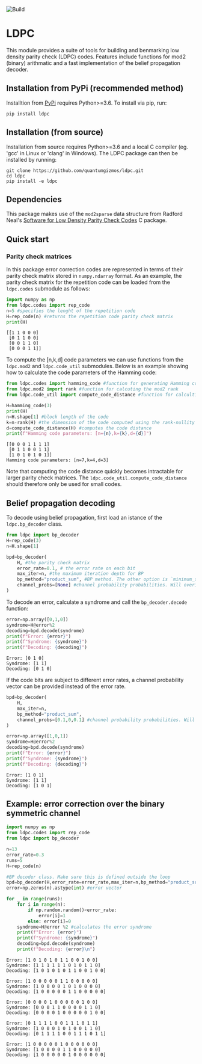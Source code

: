 ![Build](https://github.com/quantumgizmos/ldpc/workflows/Build/badge.svg)

# LDPC
This module provides a suite of tools for building and benmarking low density parity check (LDPC) codes. Features include functions for mod2 (binary) arithmatic and a fast implementation of the belief propagation decoder.

## Installation from PyPi (recommended method)

Installtion from [PyPi](https://pypi.org/project/ldpc/) requires Python>=3.6.
To install via pip, run:

```
pip install ldpc
```

## Installation (from source)

Installation from source requires Python>=3.6 and a local C compiler (eg. 'gcc' in Linux or 'clang' in Windows). The LDPC package can then be installed by running:

```
git clone https://github.com/quantumgizmos/ldpc.git
cd ldpc
pip install -e ldpc
```

## Dependencies
This package makes use of the `mod2sparse` data structure from Radford Neal's [Software for Low Density Parity Check Codes](https://www.cs.toronto.edu/~radford/ftp/LDPC-2012-02-11/index.html) C package.

## Quick start

### Parity check matrices

In this package error correction codes are represented in terms of their parity check matrix stored in `numpy.ndarray` format. As an example, the parity check matrix for the repetition code can be loaded from the `ldpc.codes` submodule as follows:


```python
import numpy as np
from ldpc.codes import rep_code
n=5 #specifies the lenght of the repetition code
H=rep_code(n) #returns the repetition code parity check matrix
print(H)
```

    [[1 1 0 0 0]
     [0 1 1 0 0]
     [0 0 1 1 0]
     [0 0 0 1 1]]


To compute the [n,k,d] code parameters we can use functions from the `ldpc.mod2` and `ldpc.code_util` submodules. Below is an example showing how to calculate the code parameters of the Hamming code:


```python
from ldpc.codes import hamming_code #function for generating Hamming codes
from ldpc.mod2 import rank #function for calcuting the mod2 rank
from ldpc.code_util import compute_code_distance #function for calculting the code distance

H=hamming_code(3)
print(H)
n=H.shape[1] #block length of the code
k=n-rank(H) #the dimension of the code computed using the rank-nullity theorem.
d=compute_code_distance(H) #computes the code distance
print(f"Hamming code parameters: [n={n},k={k},d={d}]")
```

    [[0 0 0 1 1 1 1]
     [0 1 1 0 0 1 1]
     [1 0 1 0 1 0 1]]
    Hamming code parameters: [n=7,k=4,d=3]


Note that computing the code distance quickly becomes intractable for larger parity check matrices. The `ldpc.code_util.compute_code_distance` should therefore only be used for small codes.

## Belief propagation decoding

To decode using belief propagation, first load an istance of the `ldpc.bp_decoder` class.



```python
from ldpc import bp_decoder
H=rep_code(3)
n=H.shape[1]

bpd=bp_decoder(
    H, #the parity check matrix
    error_rate=0.1, # the error rate on each bit
    max_iter=n, #the maximum iteration depth for BP
    bp_method="product_sum", #BP method. The other option is `minimum_sum'
    channel_probs=[None] #channel probability probabilities. Will overide error rate.
)
```

To decode an error, calculate a syndrome and call the `bp_decoder.decode` function:


```python
error=np.array([0,1,0])
syndrome=H@error%2
decoding=bpd.decode(syndrome)
print(f"Error: {error}")
print(f"Syndrome: {syndrome}")
print(f"Decoding: {decoding}")
```

    Error: [0 1 0]
    Syndrome: [1 1]
    Decoding: [0 1 0]


If the code bits are subject to different error rates, a channel probability vector can be provided instead of the error rate.


```python
bpd=bp_decoder(
    H, 
    max_iter=n,
    bp_method="product_sum", 
    channel_probs=[0.1,0,0.1] #channel probability probabilities. Will overide error rate.
)

error=np.array([1,0,1])
syndrome=H@error%2
decoding=bpd.decode(syndrome)
print(f"Error: {error}")
print(f"Syndrome: {syndrome}")
print(f"Decoding: {decoding}")
```

    Error: [1 0 1]
    Syndrome: [1 1]
    Decoding: [1 0 1]


## Example: error correction over the binary symmetric channel


```python
import numpy as np
from ldpc.codes import rep_code
from ldpc import bp_decoder

n=13
error_rate=0.3
runs=5
H=rep_code(n)

#BP decoder class. Make sure this is defined outside the loop
bpd=bp_decoder(H,error_rate=error_rate,max_iter=n,bp_method="product_sum")
error=np.zeros(n).astype(int) #error vector

for _ in range(runs):
    for i in range(n):
        if np.random.random()<error_rate:
            error[i]=1
        else: error[i]=0
    syndrome=H@error %2 #calculates the error syndrome
    print(f"Error: {error}")
    print(f"Syndrome: {syndrome}")
    decoding=bpd.decode(syndrome)
    print(f"Decoding: {error}\n")
```

    Error: [1 0 1 0 1 0 1 1 0 0 1 0 0]
    Syndrome: [1 1 1 1 1 1 0 1 0 1 1 0]
    Decoding: [1 0 1 0 1 0 1 1 0 0 1 0 0]
    
    Error: [1 0 0 0 0 0 1 1 0 0 0 0 0]
    Syndrome: [1 0 0 0 0 1 0 1 0 0 0 0]
    Decoding: [1 0 0 0 0 0 1 1 0 0 0 0 0]
    
    Error: [0 0 0 0 1 0 0 0 0 0 1 0 0]
    Syndrome: [0 0 0 1 1 0 0 0 0 1 1 0]
    Decoding: [0 0 0 0 1 0 0 0 0 0 1 0 0]
    
    Error: [0 1 1 1 1 0 0 1 1 1 0 1 1]
    Syndrome: [1 0 0 0 1 0 1 0 0 1 1 0]
    Decoding: [0 1 1 1 1 0 0 1 1 1 0 1 1]
    
    Error: [1 0 0 0 0 0 1 0 0 0 0 0 0]
    Syndrome: [1 0 0 0 0 1 1 0 0 0 0 0]
    Decoding: [1 0 0 0 0 0 1 0 0 0 0 0 0]
    



```python

```
